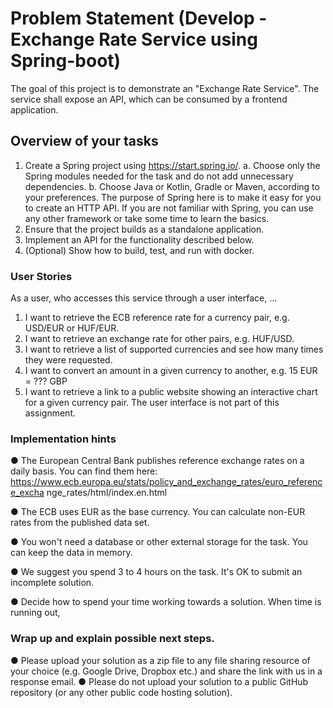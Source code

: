 # Problem Statement (Develop - Exchange Rate Service using Spring-boot)
The goal of this project is to demonstrate an "Exchange Rate Service". The service shall expose an API, which can be consumed by a frontend application.

## Overview of your tasks
1.	Create a Spring project using https://start.spring.io/.
      a.	Choose only the Spring modules needed for the task and do not add unnecessary dependencies.
      b.	Choose Java or Kotlin, Gradle or Maven, according to your preferences. The purpose of Spring here is to make it easy for you to create an HTTP API. If you are not familiar with Spring, you can use any other framework or take some time to learn the basics.
2.	Ensure that the project builds as a standalone application.
3.	Implement an API for the functionality described below.
4.	(Optional) Show how to build, test, and run with docker.

### User Stories
As a user, who accesses this service through a user interface, ...
1.	I want to retrieve the ECB reference rate for a currency pair, e.g. USD/EUR or HUF/EUR.
2.	I want to retrieve an exchange rate for other pairs, e.g. HUF/USD.
3.	I want to retrieve a list of supported currencies and see how many times they were requested.
4.	I want to convert an amount in a given currency to another, e.g. 15 EUR = ??? GBP
5.	I want to retrieve a link to a public website showing an interactive chart for a given currency pair.
      The user interface is not part of this assignment.

### Implementation hints
●	The European Central Bank publishes reference exchange rates on a daily basis. You can find them here:
https://www.ecb.europa.eu/stats/policy_and_exchange_rates/euro_reference_excha nge_rates/html/index.en.html

●	The ECB uses EUR as the base currency. You can calculate non-EUR rates from the published data set.

●	You won't need a database or other external storage for the task. You can keep the data in memory.

●	We suggest you spend 3 to 4 hours on the task. It's OK to submit an incomplete solution.

●	Decide how to spend your time working towards a solution. When time is running out,

### Wrap up and explain possible next steps.
●	Please upload your solution as a zip file to any file sharing resource of your choice (e.g. Google Drive, Dropbox etc.) and share the link with us in a response email.
●	Please do not upload your solution to a public GitHub repository (or any other public code hosting solution).
